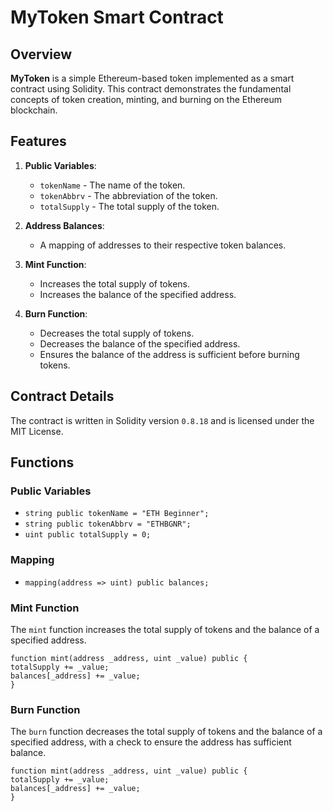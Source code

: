# MyToken Smart Contract

## Overview

**MyToken** is a simple Ethereum-based token implemented as a smart contract using Solidity. This contract demonstrates the fundamental concepts of token creation, minting, and burning on the Ethereum blockchain. 

## Features

1. **Public Variables**: 
    - `tokenName` - The name of the token.
    - `tokenAbbrv` - The abbreviation of the token.
    - `totalSupply` - The total supply of the token.

2. **Address Balances**: 
    - A mapping of addresses to their respective token balances.

3. **Mint Function**: 
    - Increases the total supply of tokens.
    - Increases the balance of the specified address.

4. **Burn Function**: 
    - Decreases the total supply of tokens.
    - Decreases the balance of the specified address.
    - Ensures the balance of the address is sufficient before burning tokens.

## Contract Details

The contract is written in Solidity version `0.8.18` and is licensed under the MIT License.

## Functions

### Public Variables

- `string public tokenName = "ETH Beginner";`
- `string public tokenAbbrv = "ETHBGNR";`
- `uint public totalSupply = 0;`

### Mapping

- `mapping(address => uint) public balances;`

### Mint Function

The `mint` function increases the total supply of tokens and the balance of a specified address.

```solidity
function mint(address _address, uint _value) public {
totalSupply += _value;
balances[_address] += _value;
}
```

### Burn Function
The `burn` function decreases the total supply of tokens and the balance of a specified address, with a check to ensure the address has sufficient balance.

```solidity
function mint(address _address, uint _value) public {
totalSupply += _value;
balances[_address] += _value;
}
```
